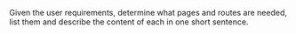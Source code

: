 Given the user requirements, determine what pages and routes are needed, list them and describe the content of each in one short sentence.